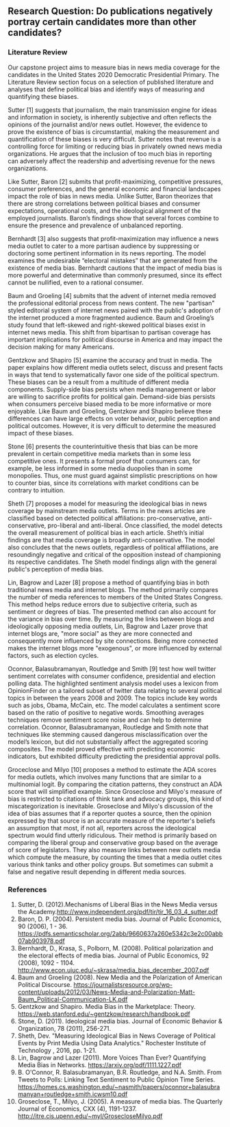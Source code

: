 ## Research Question: Do publications negatively portray certain candidates more than other candidates?

### Literature Review

Our capstone project aims to measure bias in news media coverage for the candidates in the United States 2020 Democratic Presidential Primary. The Literature Review section focus on a selection of published literature and analyses that define political bias and identify ways of measuring and quantifying these biases. 

Sutter [1] suggests that journalism, the main transmission engine for ideas and information in society, is inherently subjective and often reflects the opinions of the journalist and/or news outlet. However, the evidence to prove the existence of bias is circumstantial, making the measurement and quantification of these biases is very difficult. Sutter notes that revenue is a controlling force for limiting or reducing bias in privately owned news media organizations. He argues that the inclusion of too much bias in reporting can adversely affect the readership and advertising revenue for the news organizations.

Like Sutter, Baron [2] submits that profit-maximizing, competitive pressures, consumer preferences, and the general economic and financial landscapes impact the role of bias in news media. Unlike Sutter, Baron theorizes that there are strong correlations between political biases and consumer expectations, operational costs, and the ideological alignment of the employed journalists. Baron’s findings show that several forces combine to ensure the presence and prevalence of unbalanced reporting.

Bernhardt [3] also suggests that profit-maximization may influence a news media outlet to cater to a more partisan audience by suppressing or doctoring some pertinent information in its news reporting. The model examines the undesirable “electoral mistakes” that are generated from the existence of media bias. Bernhardt cautions that the impact of media bias is more powerful and determinative than commonly presumed, since its effect cannot be nullified, even to a rational consumer.

Baum and Groeling [4] submits that the advent of internet media removed the professional editorial process from news content. The new "partisan" styled editorial system of internet news paired with the public's adoption of the internet produced a more fragmented audience. Baum and Groeling’s study found that left-skewed and right-skewed political biases exist in internet news media. This shift from bipartisan to partisan coverage has important implications for political discourse in America and may impact the decision making for many Americans.

Gentzkow and Shapiro [5] examine the accuracy and trust in media. The paper explains how different media outlets select, discuss and present facts in ways that tend to systematically favor one side of the political spectrum. These biases can be a result from a multitude of different media components. Supply-side bias persists when media management or labor are willing to sacrifice profits for political gain. Demand-side bias persists when consumers perceive biased media to be more informative or more enjoyable. Like Baum and Groeling, Gentzkow and Shapiro believe these differences can have large effects on voter behavior, public perception and political outcomes. However, it is very difficult to determine the measured impact of these biases. 

Stone [6] presents the counterintuitive thesis that bias can be more prevalent in certain competitive media markets than in some less competitive ones. It presents a formal proof that consumers can, for example, be less informed in some media duopolies than in some monopolies. Thus, one must guard against simplistic prescriptions on how to counter bias, since its correlations with market conditions can be contrary to intuition.

Sheth [7] proposes a model for measuring the ideological bias in news coverage by mainstream media outlets. Terms in the news articles are classified based on detected political affiliations: pro-conservative, anti-conservative, pro-liberal and anti-liberal. Once classified, the model detects the overall measurement of political bias in each article. Sheth’s initial findings are that media coverage is broadly anti-conservative. The model also concludes that the news outlets, regardless of political affiliations, are resoundingly negative and critical of the opposition instead of championing its respective candidates. The Sheth model findings align with the general public's perception of media bias. 

Lin, Bagrow and Lazer [8] propose a method of quantifying bias in both traditional news media and internet blogs. The method primarily compares the number of media references to members of the United States Congress. This method helps reduce errors due to subjective criteria, such as sentiment or degrees of bias. The presented method can also account for the variance in bias over time. By measuring the links between blogs and ideologically opposing media outlets, Lin, Bagrow and Lazer prove that internet blogs are, "more social" as they are more connected and consequently more influenced by site connections. Being more connected makes the internet blogs more "exogenous", or more influenced by external factors, such as election cycles.

Oconnor, Balasubramanyan, Routledge and Smith [9] test how well twitter sentiment correlates with consumer confidence, presidential and election polling data. The highlighted sentiment analysis model uses a lexicon from OpinionFinder on a tailored subset of twitter data relating to several political topics in between the years 2008 and 2009. The topics include key words such as jobs, Obama, McCain, etc. The model calculates a sentiment score based on the ratio of positive to negative words. Smoothing averages techniques remove sentiment score noise and can help to determine correlation.  Oconnor, Balasubramanyan, Routledge and Smith note that techniques like stemming caused dangerous misclassification over the model’s lexicon, but did not substantially affect the aggregated scoring composites.  The model proved effective with predicting economic indicators, but exhibited difficulty predicting the presidential approval polls.          

Groceclose and Milyo [10] proposes a method to estimate the ADA scores for media outlets, which involves many functions that are similar to a multinomial logit. By comparing the citation patterns, they construct an ADA score that will simplified example. Since Groseclose and Milyo's measure of bias is restricted to citations of think tank and advocacy groups, this kind of miscategorization is inevitable. Groseclose and Milyo's discussion of the idea of bias assumes that if a reporter quotes a source, then the opinion expressed by that source is an accurate measure of the reporter's beliefs an assumption that most, if not all, reporters across the ideological spectrum would find utterly ridiculous. Their method is primarily based on comparing the liberal group and conservative group based on the average of score of legislators. They also measure links between new outlets media which compute the measure, by counting the times that a media outlet cites various think tanks and other policy groups. But sometimes can submit a false and negative result depending in different media sources.

### References
1.	Sutter, D. (2012).Mechanisms of Liberal Bias in the News Media versus the Academy.http://www.independent.org/pdf/tir/tir_16_03_4_sutter.pdf
2.	Baron, D. P. (2004). Persistent media bias. Journal of Public Economics, 90 (2006), 1 - 36.  https://pdfs.semanticscholar.org/2abb/9660637a260e5342c3e2c00abb07ab903978.pdf
3.	Bernhardt, D., Krasa, S., Polborn, M. (2008). Political polarization and the electoral effects of media bias. Journal of Public Economics, 92 (2008), 1092 - 1104. http://www.econ.uiuc.edu/~skrasa/media_bias_december_2007.pdf
4.	Baum and Groeling (2008). New Media and the Polarization of American Political Discourse. https://journalistsresource.org/wp-content/uploads/2012/03/News-Media-and-Polarization-Matt-Baum_Political-Communication-LK.pdf
5.	Gentzkow and Shapiro. Media Bias in the Marketplace: Theory. https://web.stanford.edu/~gentzkow/research/handbook.pdf   
6.	Stone, D. (2011). Ideological media bias. Journal of Economic Behavior & Organization, 78 (2011), 256-271.
7.	Sheth, Dev. "Measuring Ideological Bias in News Coverage of Political Events by Print Media Using Data Analytics." Rochester Institute of Technology , 2016, pp. 1-21.
8.	Lin, Bagrow and Lazer (2011). More Voices Than Ever? Quantifying Media Bias in Networks. https://arxiv.org/pdf/1111.1227.pdf
9.	B. O'Connor, R. Balasubramanyan, B.R. Routledge, and N.A. Smith. From Tweets to Polls: Linking Text Sentiment to Public Opinion Time Series. https://homes.cs.washington.edu/~nasmith/papers/oconnor+balasubramanyan+routledge+smith.icwsm10.pdf
10.	Groseclose, T., Milyo, J. (2005). A measure of media bias. The Quarterly Journal of Economics, CXX (4), 1191-1237. http://itre.cis.upenn.edu/~myl/GrosecloseMilyo.pdf

